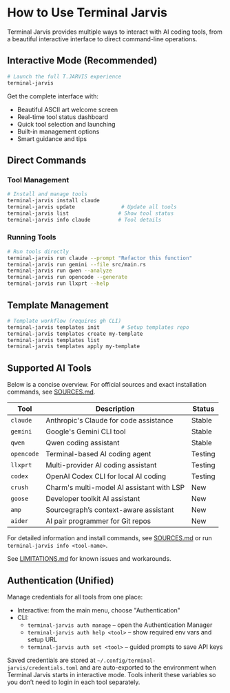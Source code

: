 # How to Use Terminal Jarvis

Terminal Jarvis provides multiple ways to interact with AI coding tools, from a beautiful interactive interface to direct command-line operations.

## Interactive Mode (Recommended)

```bash
# Launch the full T.JARVIS experience
terminal-jarvis
```

Get the complete interface with:

- Beautiful ASCII art welcome screen
- Real-time tool status dashboard
- Quick tool selection and launching
- Built-in management options
- Smart guidance and tips

## Direct Commands

### Tool Management

```bash
# Install and manage tools
terminal-jarvis install claude
terminal-jarvis update               # Update all tools
terminal-jarvis list                # Show tool status
terminal-jarvis info claude         # Tool details
```

### Running Tools

```bash
# Run tools directly
terminal-jarvis run claude --prompt "Refactor this function"
terminal-jarvis run gemini --file src/main.rs
terminal-jarvis run qwen --analyze
terminal-jarvis run opencode --generate
terminal-jarvis run llxprt --help
```

## Template Management

```bash
# Template workflow (requires gh CLI)
terminal-jarvis templates init       # Setup templates repo
terminal-jarvis templates create my-template
terminal-jarvis templates list
terminal-jarvis templates apply my-template
```

## Supported AI Tools

Below is a concise overview. For official sources and exact installation commands, see [SOURCES.md](SOURCES.md).

| Tool       | Description                               | Status     |
| ---------- | ----------------------------------------- | ---------- |
| `claude`   | Anthropic's Claude for code assistance    | Stable     |
| `gemini`   | Google's Gemini CLI tool                  | Stable     |
| `qwen`     | Qwen coding assistant                     | Stable     |
| `opencode` | Terminal-based AI coding agent            | Testing    |
| `llxprt`   | Multi-provider AI coding assistant        | Testing    |
| `codex`    | OpenAI Codex CLI for local AI coding      | Testing    |
| `crush`    | Charm's multi-model AI assistant with LSP | New        |
| `goose`    | Developer toolkit AI assistant            | New        |
| `amp`      | Sourcegraph’s context-aware assistant     | New        |
| `aider`    | AI pair programmer for Git repos          | New        |

For detailed information and install commands, see [SOURCES.md](SOURCES.md) or run `terminal-jarvis info <tool-name>`.

See [LIMITATIONS.md](LIMITATIONS.md) for known issues and workarounds.

## Authentication (Unified)

Manage credentials for all tools from one place:

- Interactive: from the main menu, choose "Authentication"
- CLI:
	- `terminal-jarvis auth manage` – open the Authentication Manager
	- `terminal-jarvis auth help <tool>` – show required env vars and setup URL
	- `terminal-jarvis auth set <tool>` – guided prompts to save API keys

Saved credentials are stored at `~/.config/terminal-jarvis/credentials.toml` and are auto-exported to the environment when Terminal Jarvis starts in interactive mode. Tools inherit these variables so you don’t need to login in each tool separately.